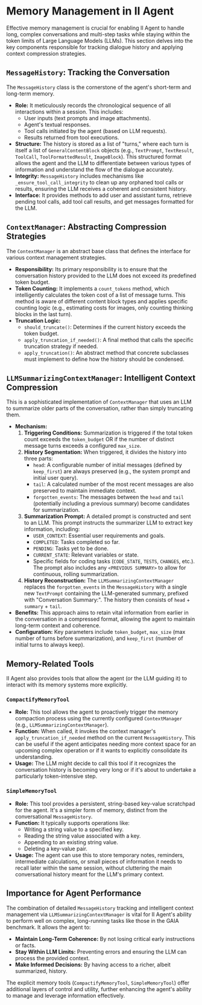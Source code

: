 # Memory Management in II Agent

Effective memory management is crucial for enabling II Agent to handle long, complex conversations and multi-step tasks while staying within the token limits of Large Language Models (LLMs). This section delves into the key components responsible for tracking dialogue history and applying context compression strategies.

## `MessageHistory`: Tracking the Conversation

The `MessageHistory` class is the cornerstone of the agent's short-term and long-term memory.

*   **Role:** It meticulously records the chronological sequence of all interactions within a session. This includes:
    *   User inputs (text prompts and image attachments).
    *   Agent's textual responses.
    *   Tool calls initiated by the agent (based on LLM requests).
    *   Results returned from tool executions.
*   **Structure:** The history is stored as a list of "turns," where each turn is itself a list of `GeneralContentBlock` objects (e.g., `TextPrompt`, `TextResult`, `ToolCall`, `ToolFormattedResult`, `ImageBlock`). This structured format allows the agent and the LLM to differentiate between various types of information and understand the flow of the dialogue accurately.
*   **Integrity:** `MessageHistory` includes mechanisms like `_ensure_tool_call_integrity` to clean up any orphaned tool calls or results, ensuring the LLM receives a coherent and consistent history.
*   **Interface:** It provides methods to add user and assistant turns, retrieve pending tool calls, add tool call results, and get messages formatted for the LLM.

## `ContextManager`: Abstracting Compression Strategies

The `ContextManager` is an abstract base class that defines the interface for various context management strategies.

*   **Responsibility:** Its primary responsibility is to ensure that the conversation history provided to the LLM does not exceed its predefined token budget.
*   **Token Counting:** It implements a `count_tokens` method, which intelligently calculates the token cost of a list of message turns. This method is aware of different content block types and applies specific counting logic (e.g., estimating costs for images, only counting thinking blocks in the last turn).
*   **Truncation Logic:**
    *   `should_truncate()`: Determines if the current history exceeds the token budget.
    *   `apply_truncation_if_needed()`: A final method that calls the specific truncation strategy if needed.
    *   `apply_truncation()`: An abstract method that concrete subclasses must implement to define how the history should be condensed.

## `LLMSummarizingContextManager`: Intelligent Context Compression

This is a sophisticated implementation of `ContextManager` that uses an LLM to summarize older parts of the conversation, rather than simply truncating them.

*   **Mechanism:**
    1.  **Triggering Conditions:** Summarization is triggered if the total token count exceeds the `token_budget` OR if the number of distinct message turns exceeds a configured `max_size`.
    2.  **History Segmentation:** When triggered, it divides the history into three parts:
        *   `head`: A configurable number of initial messages (defined by `keep_first`) are always preserved (e.g., the system prompt and initial user query).
        *   `tail`: A calculated number of the most recent messages are also preserved to maintain immediate context.
        *   `forgotten_events`: The messages between the `head` and `tail` (potentially including a previous summary) become candidates for summarization.
    3.  **Summarization Prompt:** A detailed prompt is constructed and sent to an LLM. This prompt instructs the summarizer LLM to extract key information, including:
        *   `USER_CONTEXT`: Essential user requirements and goals.
        *   `COMPLETED`: Tasks completed so far.
        *   `PENDING`: Tasks yet to be done.
        *   `CURRENT_STATE`: Relevant variables or state.
        *   Specific fields for coding tasks (`CODE_STATE`, `TESTS`, `CHANGES`, etc.).
        The prompt also includes any `<PREVIOUS SUMMARY>` to allow for continuous, rolling summarization.
    4.  **History Reconstruction:** The `LLMSummarizingContextManager` replaces the `forgotten_events` in the `MessageHistory` with a single new `TextPrompt` containing the LLM-generated summary, prefixed with "Conversation Summary:". The history then consists of `head` + `summary` + `tail`.
*   **Benefits:** This approach aims to retain vital information from earlier in the conversation in a compressed format, allowing the agent to maintain long-term context and coherence.
*   **Configuration:** Key parameters include `token_budget`, `max_size` (max number of turns before summarization), and `keep_first` (number of initial turns to always keep).

## Memory-Related Tools

II Agent also provides tools that allow the agent (or the LLM guiding it) to interact with its memory systems more explicitly.

### `CompactifyMemoryTool`

*   **Role:** This tool allows the agent to proactively trigger the memory compaction process using the currently configured `ContextManager` (e.g., `LLMSummarizingContextManager`).
*   **Function:** When called, it invokes the context manager's `apply_truncation_if_needed` method on the current `MessageHistory`. This can be useful if the agent anticipates needing more context space for an upcoming complex operation or if it wants to explicitly consolidate its understanding.
*   **Usage:** The LLM might decide to call this tool if it recognizes the conversation history is becoming very long or if it's about to undertake a particularly token-intensive step.

### `SimpleMemoryTool`

*   **Role:** This tool provides a persistent, string-based key-value scratchpad for the agent. It's a simpler form of memory, distinct from the conversational `MessageHistory`.
*   **Function:** It typically supports operations like:
    *   Writing a string value to a specified key.
    *   Reading the string value associated with a key.
    *   Appending to an existing string value.
    *   Deleting a key-value pair.
*   **Usage:** The agent can use this to store temporary notes, reminders, intermediate calculations, or small pieces of information it needs to recall later within the same session, without cluttering the main conversational history meant for the LLM's primary context.

## Importance for Agent Performance

The combination of detailed `MessageHistory` tracking and intelligent context management via `LLMSummarizingContextManager` is vital for II Agent's ability to perform well on complex, long-running tasks like those in the GAIA benchmark. It allows the agent to:

*   **Maintain Long-Term Coherence:** By not losing critical early instructions or facts.
*   **Stay Within LLM Limits:** Preventing errors and ensuring the LLM can process the provided context.
*   **Make Informed Decisions:** By having access to a richer, albeit summarized, history.

The explicit memory tools (`CompactifyMemoryTool`, `SimpleMemoryTool`) offer additional layers of control and utility, further enhancing the agent's ability to manage and leverage information effectively.
